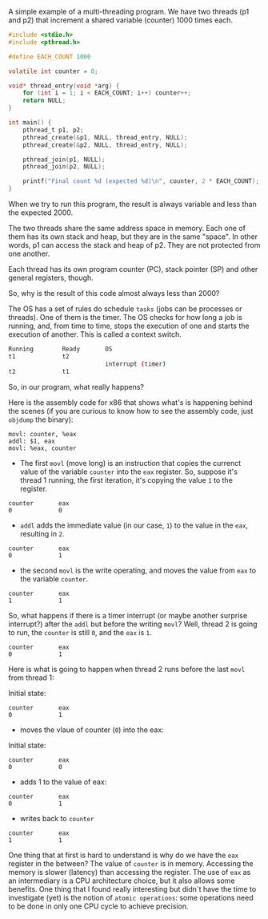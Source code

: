 A simple example of a multi-threading program. We have two threads (p1 and p2) that increment a shared variable (counter) 1000 times each.


```c
#include <stdio.h>
#include <pthread.h>

#define EACH_COUNT 1000

volatile int counter = 0;

void* thread_entry(void *arg) {
	for (int i = 1; i < EACH_COUNT; i++) counter++;
	return NULL;
}

int main() {
	pthread_t p1, p2;
	pthread_create(&p1, NULL, thread_entry, NULL);
	pthread_create(&p2, NULL, thread_entry, NULL);

	pthread_join(p1, NULL);
	pthread_join(p2, NULL);

	printf("Final count %d (expected %d)\n", counter, 2 * EACH_COUNT);
}
```

When we try to run this program, the result is always variable and less than the expected 2000. 

The two threads share the same address space in memory. Each one of them has its own stack and heap, but they are in the same "space". In other words, p1 can access the stack and heap of p2. They are not protected from one another.

Each thread has its own program counter (PC), stack pointer (SP) and other general registers, though. 

So, why is the result of this code almost always less than 2000?

The OS has a set of rules do schedule `tasks` (jobs can be processes or threads). One of them is the timer. The OS checks for how long a job is running, and, from time to time, stops the execution of one and starts the execution of another. This is called a context switch.

```bash
Running        Ready       OS
t1             t2
                           interrupt (timer)
t2             t1
```

So, in our program, what really happens?

Here is the assembly code for x86 that shows what's is happening behind the scenes (if you are curious to know how to see the assembly code, just `objdump` the binary):

```assembly
movl: counter, %eax
addl: $1, eax
movl: %eax, counter
```

- The first `movl` (move long) is an instruction that copies the currenct value of the variable `counter` into the `eax` register. So, suppose it's thread 1 running, the first iteration, it's copying the value `1` to the register.

```
counter       eax    
0             0   
```

- `addl` adds the immediate value (in our case, `1`) to the value in the `eax`, resulting in `2`. 

```
counter       eax    
0             1
```

- the second `movl` is the write operating, and moves the value from `eax` to the variable `counter`.

```
counter       eax    
1             1
```

So, what happens if there is a timer interrupt (or maybe another surprise interrupt?) after the `addl` but before the writing `movl`? Well, thread 2 is going to run, the `counter` is still `0`, and the `eax` is `1`.

```
counter       eax    
0             1 
```

Here is what is going to happen when thread 2 runs before the last `movl` from thread 1:

Initial state:
```
counter       eax    
0             1
```

- moves the vlaue of counter (`0`) into the eax:

Initial state:
```
counter       eax    
0             0
```

- adds 1 to the value of eax:

```
counter       eax    
0             1
```

- writes back to `counter`

```
counter       eax    
1             1
```

One thing that at first is hard to understand is why do we have the `eax` register in the between? The value of `counter` is in memory. Accessing the memory is slower (latency) than accessing the register. The use of `eax` as an intermediary is a CPU architecture choice, but it also allows some benefits. One thing that I found really interesting but didn´t have the time to investigate (yet) is the notion of `atomic operations`: some operations need to be done in only one CPU cycle to achieve precision.
